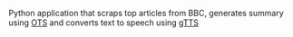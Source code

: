 Python application that scraps top articles from BBC, generates summary using [OTS](https://github.com/neopunisher/Open-Text-Summarizer) and converts text to speech using [gTTS](https://pypi.org/project/gTTS/)

